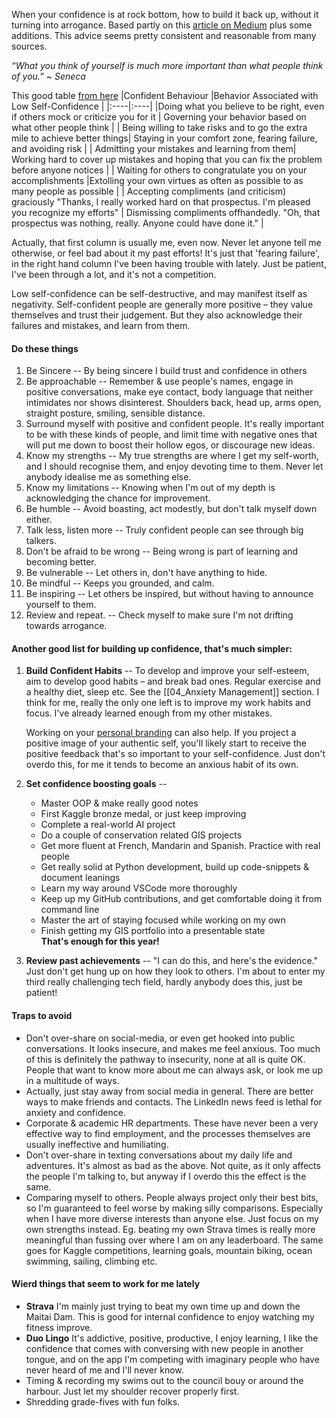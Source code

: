 When your confidence is at rock bottom, how to build it back up, without it turning into arrogance. Based partly on this [article on Medium](https://medium.com/remote-symfony-team/a-secret-to-success-confidence-without-arrogance-17191d46c50d) plus some additions.  This advice seems pretty consistent and reasonable from many sources.

_“What you think of yourself is much more important than what people think of you.”_
~ *Seneca* 

This good table [from here](https://www.mindtools.com/selfconf.html)
|Confident Behaviour |Behavior Associated with Low Self-Confidence |
|:----|:----|
|Doing what you believe to be right, even if others mock or criticize you for it | Governing your behavior based on what other people think |
| Being willing to take risks and to go the extra mile to achieve better things| Staying in your comfort zone, fearing failure, and avoiding risk |
| Admitting your mistakes and learning from them| Working hard to cover up mistakes and hoping that you can fix the problem before anyone notices |
| Waiting for others to congratulate you on your accomplishments |Extolling your own virtues as often as possible to as many people as possible |
| Accepting compliments (and criticism) graciously "Thanks, I really worked hard on that prospectus. I'm pleased you recognize my efforts" | Dismissing compliments offhandedly. "Oh, that prospectus was nothing, really. Anyone could have done it." |

Actually, that first column is usually me, even now.  Never let anyone tell me otherwise, or feel bad about it my past efforts!  It's just that 'fearing failure', in the right hand column I've been having trouble with lately.  Just be patient, I've been through a lot, and it's not a competition.

Low self-confidence can be self-destructive, and may manifest itself as negativity. Self-confident people are generally more positive – they value themselves and trust their judgement. But they also acknowledge their failures and mistakes, and learn from them.

#### Do these things
1. Be Sincere -- By being sincere I build trust and confidence in others
2. Be approachable -- Remember & use people's names, engage in positive conversations, make eye contact, body language that neither intimidates nor shows disinterest.  Shoulders back, head up, arms open, straight posture, smiling, sensible distance.
3. Surround myself with positive and confident people.  It's really important to be with these kinds of people, and limit time with negative ones that will put me down to boost their hollow egos, or discourage new ideas.
4. Know my strengths -- My true strengths are where I get my self-worth, and I should recognise them, and enjoy devoting time to them.  Never let anybody idealise me as something else.
5. Know my limitations -- Knowing when I'm out of my depth is acknowledging the chance for improvement.
6. Be humble -- Avoid boasting, act modestly, but don't talk myself down either.
7. Talk less, listen more -- Truly confident people can see through big talkers.
8. Don't be afraid to be wrong -- Being wrong is part of learning and becoming better.
9. Be vulnerable -- Let others in, don't have anything to hide.
10. Be mindful  -- Keeps you grounded, and calm.
11. Be inspiring -- Let others be inspired, but without having to announce yourself to them.
12. Review and repeat.  -- Check myself to make sure I'm not drifting towards arrogance.

#### Another good list for building up confidence, that's much simpler:

1. **Build Confident Habits** --
	To develop and improve your self-esteem, aim to develop good habits – and break bad ones. Regular exercise and a healthy diet, sleep etc. See the [[04_Anxiety Management]] section.  I think for me, really the only one left is to improve my work habits and focus.  I've already learned enough from my other mistakes.

	Working on your [personal branding](https://www.creativeboom.com/tips/being-you-how-to-build-your-personal-brand-and-confidence-according-to-maggie-eyre/) can also help. If you project a positive image of your authentic self, you'll likely start to receive the positive feedback that's so important to your self-confidence.  Just don't overdo this, for me it tends to become an anxious habit of its own.
2. **Set confidence boosting goals** -- 
	- Master OOP & make really good notes
	- First Kaggle bronze medal, or just keep improving
	- Complete a real-world AI project
	- Do a couple of conservation related GIS projects
	- Get more fluent at French, Mandarin and Spanish.  Practice with real people
	- Get really solid at Python development, build up code-snippets & document leanings
	- Learn my way around VSCode more thoroughly
	- Keep up my GitHub contributions, and get comfortable doing it from command line
	- Master the art of staying focused while working on my own
	- Finish getting my GIS portfolio into a presentable state  
		**That's enough for this year!**
3. **Review past achievements** -- "I can do this, and here's the evidence."  Just don't get hung up on how they look to others.  I'm about to enter my third really challenging tech field, hardly anybody does this, just be patient!

#### Traps to avoid
- Don't over-share on social-media, or even get hooked into public conversations.  It looks insecure, and makes me feel anxious.  Too much of this is definitely the pathway to insecurity, none at all is quite OK. People that want to know more about me can always ask, or look me up in a multitude of ways.
- Actually, just  stay away from social media in general.  There are better ways to make friends and contacts.  The  LinkedIn news feed is lethal for anxiety and confidence.
- Corporate & academic HR departments.  These have never been a very effective way to find employment, and the processes themselves are usually ineffective and humiliating.
- Don't over-share in texting conversations about my daily life and adventures.  It's almost as bad as the above.  Not quite, as it only affects the people I'm talking to, but anyway if I overdo this the effect is the same.
- Comparing myself to others.  People always project only their best bits, so I'm guaranteed to feel worse by making silly comparisons.  Especially when I have more diverse interests than anyone else.  Just focus on my own strengths instead.  Eg. beating my own Strava times is really more meaningful than fussing over where I am on any leaderboard.  The same goes for Kaggle competitions, learning goals, mountain biking, ocean swimming, sailing, climbing etc.

#### Wierd things that seem to work for me lately
* **Strava** I'm mainly just trying to beat my own time up and down the Maitai Dam.  This is good for internal confidence to enjoy watching my fitness improve.
* **Duo Lingo**  It's addictive, positive, productive, I enjoy learning, I like the confidence that comes with conversing with new people in another tongue, and on the app I'm competing with imaginary people who have never heard of me and I'll never know.
* Timing & recording my swims out to the council bouy or around the harbour.  Just let my shoulder recover properly first.
* Shredding grade-fives with fun folks.